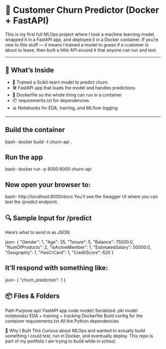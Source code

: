 # 🧠 Customer Churn Predictor (Docker + FastAPI)

This is my first full MLOps project where I took a machine learning model, wrapped it in a FastAPI app, and deployed it in a Docker container. If you’re new to this stuff — it means I trained a model to guess if a customer is about to leave, then built a little API around it that anyone can run and test.

---

## 🔧 What’s Inside

- 🧪 Trained a Scikit-learn model to predict churn  
- 🛠️ FastAPI app that loads the model and handles predictions  
- 🐳 Dockerfile so the whole thing can run in a container  
- 📦 requirements.txt for dependencies  
- 📊 Notebooks for EDA, training, and MLflow logging  

---

## Build the container
bash-
docker build -t churn-api .
## Run the app
bash-
docker run -p 8000:8000 churn-api
## Now open your browser to:
bash-
http://localhost:8000/docs
You'll see the Swagger UI where you can test the /predict endpoint.

## 🔍 Sample Input for /predict
Here’s what to send in as JSON:

json-
{
  "Gender": 1,
  "Age": 35,
  "Tenure": 5,
  "Balance": 75000.0,
  "NumOfProducts": 2,
  "IsActiveMember": 1,
  "EstimatedSalary": 50000.0,
  "Geography": 1,
  "HasCrCard": 1,
  "CreditScore": 620
}
## It’ll respond with something like:

json-
{
  "churn_prediction": 1
}
## 📦 Files & Folders
Path	Purpose
api/	FastAPI app code
model/	Serialized .pkl model
notebooks/	EDA + training + tracking
Dockerfile	Build config for the container
requirements.txt	All the Python dependencies

🚀 Why I Built This
Curious about MLOps and wanted to actually build something I could test, run in Docker, and eventually deploy. This repo is part of my portfolio I am trying to build while in school.